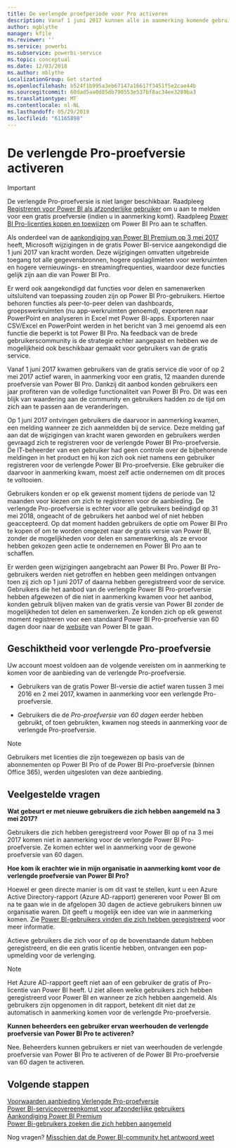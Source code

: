 ```yaml
---
title: De verlengde proefperiode voor Pro activeren
description: Vanaf 1 juni 2017 kunnen alle in aanmerking komende gebruikers zich aanmelden voor de verlengde Pro-proefversie voor de Power BI-service.
author: mgblythe
manager: kfile
ms.reviewer: ''
ms.service: powerbi
ms.subservice: powerbi-service
ms.topic: conceptual
ms.date: 12/03/2018
ms.author: mblythe
LocalizationGroup: Get started
ms.openlocfilehash: b524f1b995a3eb67147a16617f3451f5e2cae44b
ms.sourcegitcommit: 60dad5aa0d85db790553e537bf8ac34ee3289ba3
ms.translationtype: MT
ms.contentlocale: nl-NL
ms.lasthandoff: 05/29/2019
ms.locfileid: "61165898"
---
```

# <a name="extended-pro-trial-activation"></a>De verlengde Pro-proefversie activeren

> [!IMPORTANT]
> De verlengde Pro-proefversie is niet langer beschikbaar. Raadpleeg [Registreren voor Power BI als afzonderlijke gebruiker](service-self-service-signup-for-power-bi.md) om u aan te melden voor een gratis proefversie (indien u in aanmerking komt). Raadpleeg [Power BI Pro-licenties kopen en toewijzen](service-admin-purchasing-power-bi-pro.md) om Power BI Pro aan te schaffen.

Als onderdeel van de [aankondiging van Power BI Premium op 3 mei 2017](https://powerbi.microsoft.com/blog/microsoft-accelerates-modern-bi-adoption-with-power-bi-premium/) heeft, Microsoft wijzigingen in de gratis Power BI-service aangekondigd die 1 juni 2017 van kracht worden. Deze wijzigingen omvatten uitgebreide toegang tot alle gegevensbronnen, hogere opslaglimieten voor werkruimten en hogere vernieuwings- en streamingfrequenties, waardoor deze functies gelijk zijn aan die van Power BI Pro.

Er werd ook aangekondigd dat functies voor delen en samenwerken uitsluitend van toepassing zouden zijn op Power BI Pro-gebruikers. Hiertoe behoren functies als peer-to-peer delen van dashboards, groepswerkruimten (nu app-werkruimten genoemd), exporteren naar PowerPoint en analyseren in Excel met Power BI-apps. Exporteren naar CSV/Excel en PowerPoint werden in het bericht van 3 mei genoemd als een functie die beperkt is tot Power BI Pro. Na feedback van de brede gebruikerscommunity is de strategie echter aangepast en hebben we de mogelijkheid ook beschikbaar gemaakt voor gebruikers van de gratis service.

Vanaf 1 juni 2017 kwamen gebruikers van de gratis service die voor of op 2 mei 2017 actief waren, in aanmerking voor een gratis, 12 maanden durende proefversie van Power BI Pro. Dankzij dit aanbod konden gebruikers een jaar profiteren van de volledige functionaliteit van Power BI Pro. Dit was een blijk van waardering aan de community en gebruikers hadden zo de tijd om zich aan te passen aan de veranderingen.

Op 1 juni 2017 ontvingen gebruikers die daarvoor in aanmerking kwamen, een melding wanneer ze zich aanmeldden bij de service. Deze melding gaf aan dat de wijzigingen van kracht waren geworden en gebruikers werden gevraagd zich te registreren voor de verlengde Power BI Pro-proefversie. De IT-beheerder van een gebruiker had geen controle over de bijbehorende meldingen in het product en hij kon zich ook niet namens een gebruiker registreren voor de verlengde Power BI Pro-proefversie. Elke gebruiker die daarvoor in aanmerking kwam, moest zelf actie ondernemen om dit proces te voltooien.

Gebruikers konden er op elk gewenst moment tijdens de periode van 12 maanden voor kiezen om zich te registreren voor de aanbieding. De verlengde Pro-proefversie is echter voor alle gebruikers beëindigd op 31 mei 2018, ongeacht of de gebruikers het aanbod wel of niet hebben geaccepteerd. Op dat moment hadden gebruikers de optie om Power BI Pro te kopen of om te worden omgezet naar de gratis versie van Power BI, zonder de mogelijkheden voor delen en samenwerking, als ze ervoor hebben gekozen geen actie te ondernemen en Power BI Pro aan te schaffen.

Er werden geen wijzigingen aangebracht aan Power BI Pro. Power BI Pro-gebruikers werden niet getroffen en hebben geen meldingen ontvangen toen zij zich op 1 juni 2017 of daarna hebben geregistreerd voor de service. Gebruikers die het aanbod van de verlengde Power BI Pro-proefversie hebben afgewezen of die niet in aanmerking kwamen voor het aanbod, konden gebruik blijven maken van de gratis versie van Power BI zonder de mogelijkheden tot delen en samenwerken. Ze konden zich op elk gewenst moment registreren voor een standaard Power BI Pro-proefversie van 60 dagen door naar de [website](https://powerbi.microsoft.com/get-started/) van Power BI te gaan.

## <a name="eligibility-for-extended-pro-trial"></a>Geschiktheid voor verlengde Pro-proefversie

Uw account moest voldoen aan de volgende vereisten om in aanmerking te komen voor de aanbieding van de verlengde Pro-proefversie.

* Gebruikers van de gratis Power BI-versie die actief waren tussen 3 mei 2016 en 2 mei 2017, kwamen in aanmerking voor een verlengde Pro-proefversie.

* Gebruikers die de *Pro-proefversie van 60 dagen* eerder hebben gebruikt, of toen gebruikten, kwamen nog steeds in aanmerking voor de verlengde Pro-proefversie.

> [!NOTE]
> Gebruikers met licenties die zijn toegewezen op basis van de abonnementen op Power BI Pro of de Power BI Pro-proefversie (binnen Office 365), werden uitgesloten van deze aanbieding.

## <a name="frequently-asked-questions"></a>Veelgestelde vragen

**Wat gebeurt er met nieuwe gebruikers die zich hebben aangemeld na 3 mei 2017?**

Gebruikers die zich hebben geregistreerd voor Power BI op of na 3 mei 2017 komen niet in aanmerking voor de verlengde Power BI Pro-proefversie. Ze komen echter wel in aanmerking voor de gewone proefversie van 60 dagen.

**Hoe kom ik erachter wie in mijn organisatie in aanmerking komt voor de verlengde proefversie van Power BI Pro?**

Hoewel er geen directe manier is om dit vast te stellen, kunt u een Azure Active Directory-rapport (Azure AD-rapport) genereren voor Power BI om na te gaan wie in de afgelopen 30 dagen de actieve gebruikers binnen uw organisatie waren. Dit geeft u mogelijk een idee van wie in aanmerking komen. Zie [Power BI-gebruikers vinden die zich hebben geregistreerd](service-admin-access-usage.md) voor meer informatie.

Actieve gebruikers die zich voor of op de bovenstaande datum hebben geregistreerd, en die een gratis licentie hebben, ontvangen een pop-upmelding voor de verlenging.

> [!NOTE]
> Het Azure AD-rapport geeft niet aan of een gebruiker de gratis of Pro-licentie van Power BI heeft. U ziet alleen welke gebruikers zich hebben geregistreerd voor Power BI en wanneer ze zich hebben aangemeld. Als gebruikers zijn opgenomen in dit rapport, betekent dit niet dat ze automatisch in aanmerking komen voor de verlengde Pro-proefversie.

**Kunnen beheerders een gebruiker ervan weerhouden de verlengde proefversie van Power BI Pro te activeren?**

Nee. Beheerders kunnen gebruikers er niet van weerhouden de verlengde proefversie van Power BI Pro te activeren of de Power BI Pro-proefversie van 60 dagen te activeren.

## <a name="next-steps"></a>Volgende stappen

[Voorwaarden aanbieding Verlengde Pro-proefversie](https://aka.ms/power-bi-trial)  
[Power BI-serviceovereenkomst voor afzonderlijke gebruikers](https://powerbi.microsoft.com/terms-of-service/)  
[Aankondiging Power BI Premium](https://aka.ms/pbipremium-announcement)  
[Power Bi-gebruikers zoeken die zich hebben aangemeld](service-admin-access-usage.md)

Nog vragen? [Misschien dat de Power BI-community het antwoord weet](https://community.powerbi.com/)